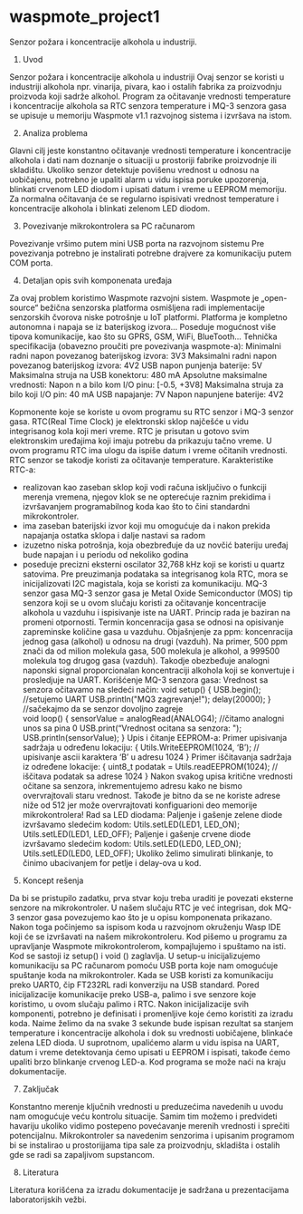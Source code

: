 # waspmote_project1
Senzor požara i koncentracije alkohola u industriji.

1.	Uvod


Senzor požara i koncentracije alkohola u industriji
Ovaj senzor se koristi u industriji alkohola npr. vinarija, pivara, kao i ostalih fabrika za proizvodnju proizvoda koji sadrže alkohol. 
Program za očitavanje vrednosti  temperature i koncentracije alkohola sa RTC senzora temperature i MQ-3 senzora gasa se upisuje u memoriju Waspmote v1.1 razvojnog sistema i izvršava na istom.

2.	Analiza problema


Glavni cilj jeste konstantno očitavanje vrednosti temperature i koncentracije alkohola i dati nam doznanje o situaciji u prostoriji fabrike proizvodnje ili skladištu.
Ukoliko senzor detektuje povišenu vrednost u odnosu na uobičajenu, potrebno je upaliti alarm u vidu ispisa poruke upozorenja, blinkati crvenom LED diodom i upisati datum i vreme u EEPROM memoriju.
Za normalna očitavanja će se regularno ispisivati vrednost temperature i koncentracije alkohola i blinkati zelenom LED diodom.

3.	Povezivanje mikrokontrolera sa PC računarom


Povezivanje vršimo putem mini USB porta na razvojnom sistemu
Pre povezivanja potrebno je instalirati potrebne drajvere za komunikaciju putem COM porta.

4.	Detaljan opis svih komponenata uređaja


Za ovaj problem koristimo Waspmote razvojni sistem.
Waspmote je „open-source“ bežična senzorska platforma osmišljena radi implementacije senzorskih čvorova niske potrošnje u IoT platformi. Platforma je kompletno autonomna i napaja se iz baterijskog izvora...
Poseduje mogućnost više tipova komunikacije, kao što su GPRS, GSM, WiFi, BlueTooth... 
Tehnička specifikacija (obavezno proučiti pre povezivanja waspmote-a):
Minimalni radni napon povezanog baterijskog  izvora: 3V3
Maksimalni radni napon povezanog baterijskog izvora: 4V2
USB napon punjenja baterije: 5V
Maksimalna struja na USB konektoru: 480 mA
Apsolutne maksimalne vrednosti:
Napon n a bilo kom I/O pinu:  [-0.5, +3V8]
Maksimalna struja za bilo koji I/O pin: 40 mA
USB napajanje: 7V
Napon napunjene baterije: 4V2

Kopmonente koje se koriste u ovom programu su RTC senzor i MQ-3 senzor gasa.
RTC(Real Time Clock) je elektronski sklop najčešće u vidu integrisanog kola koji meri vreme. RTC je prisutan u gotovo svim elektronskim uređajima koji imaju potrebu da prikazuju tačno vreme. U ovom programu RTC ima ulogu da ispiše datum i vreme očitanih vrednosti. RTC senzor se takodje koristi za očitavanje temperature.
Karakteristike RTC-a:
- realizovan kao zaseban sklop koji vodi računa isključivo o funkciji merenja vremena, njegov klok se ne opterećuje raznim prekidima i izvršavanjem programabilnog koda kao što to čini standardni mikrokontroler.
- ima zaseban baterijski izvor koji mu omogućuje da i nakon prekida napajanja ostatka sklopa i dalje nastavi sa radom
- izuzetno niska potrošnja, koja obezbređuje da uz novčić bateriju uređaj bude napajan i u periodu od nekoliko godina
- poseduje precizni eksterni oscilator 32,768 kHz koji se koristi u  quartz satovima.
Pre preuzimanja podataka sa integrisanog kola RTC, mora se inicijalizovati I2C magistala, koja se koristi za komunikaciju.
MQ-3 senzor gasa
MQ-3 senzor gasa je Metal Oxide Semiconductor (MOS) tip senzora koji se u ovom slučaju koristi za očitavanje koncentracije alkohola u vazduhu i ispisivanje iste na UART. Princip rada je baziran na promeni otpornosti. Termin koncenracija gasa se odnosi na opisivanje zapreminske količine gasa u vazduhu. Objašnjenje za ppm: koncenracija jednog gasa (alkohol) u odnosu na drugi (vazduh). Na primer, 500 ppm znači da od milion molekula gasa, 500 molekula je alkohol, a 999500 molekula tog drugog gasa (vazduh). Takodje obezbeđuje analogni naponski signal proporcionalan koncentraciji alkohola koji se konvertuje i prosledjuje na UART.
Korišćenje MQ-3 senzora gasa:
Vrednost sa senzora očitavamo na sledeći način:
void setup() {
	USB.begin();     //setujemo UART
	USB.println("MQ3 zagrevanje!");
	delay(20000);    }   //sačekajmo da se senzor dovoljno zagreje   
void loop() {
	sensorValue = analogRead(ANALOG4);    //čitamo analogni unos sa pina 0
	USB.print(“Vrednost ocitana sa senzora: ");
	USB.println(sensorValue);  }
Upis i čitanje EEPROM-a:
Primer upisivanja sadržaja u određenu lokaciju:
{
	Utils.WriteEEPROM(1024, ‘B’);  // upisivanje ascii karaktera ‘B’ u adresu 1024
}
Primer iščitavanja sadržaja iz određene lokacije:
{
	uint8_t podatak = Utils.readEEPROM(1024); // iščitava podatak sa adrese 1024
}
Nakon svakog upisa kritične vrednosti očitane sa senzora, inkrementujemo adresu kako ne bismo overvrajtovali staru vrednost. Takođe je bitno da se ne koriste adrese niže od 512 jer može overvrajtovati konfiguarioni deo memorije mikrokontrolera!
Rad sa LED diodama:
Paljenje i gašenje zelene diode izvršavamo sledećim kodom:
        Utils.setLED(LED1, LED_ON);
        Utils.setLED(LED1, LED_OFF);
Paljenje i gašenje crvene diode izvršavamo sledećim kodom:
        Utils.setLED(LED0, LED_ON);
        Utils.setLED(LED0, LED_OFF);
Ukoliko želimo simulirati blinkanje, to činimo ubacivanjem for petlje i delay-ova u kod. 

5.	Koncept rešenja


Da bi se pristupilo zadatku, prva stvar koju treba uraditi je povezati eksterne senzore na mikrokontroler. U našem slučaju RTC je već integrisan, dok MQ-3 senzor gasa povezujemo kao što je u opisu komponenata prikazano. Nakon toga počinjemo sa ispisom koda u razvojnom okruženju Wasp IDE koji će se izvršavati na našem mikrokontroleru. Kod pišemo u programu za upravljanje Waspmote mikrokontrolerom, kompajlujemo i spuštamo na isti.
Kod se sastoji iz setup() i void () zaglavlja. U setup-u inicijalizujemo komunikaciju sa PC računarom pomoću USB porta koje nam omogućuje spuštanje koda na mikrokontroler. Kada se USB koristi za komunikaciju preko UART0, čip FT232RL radi konverziju na USB standard. Pored inicijalizacije komunikacije preko USB-a, palimo i sve senzore koje koristimo, u ovom slučaju palimo i RTC.
Nakon inicijalizacije svih komponenti, potrebno je definisati i promenljive koje ćemo koristiti za izradu koda. Naime želimo da na svake 3 sekunde bude ispisan rezultat sa stanjem temperature i koncentracije alkohola i dok su vrednosti uobičajene, blinkaće zelena LED dioda. U suprotnom, upalićemo alarm u vidu ispisa na UART, datum i vreme detektovanja ćemo upisati u EEPROM i ispisati, takođe ćemo upaliti brzo blinkanje crvenog LED-a.
Kod programa se može naći na kraju dokumentacije.

7.	Zaključak


Konstantno merenje ključnih vrednosti u preduzećima navedenih u uvodu nam omogućuje veću kontrolu situacije. Samim tim možemo i predvideti havariju ukoliko vidimo postepeno povećavanje merenih vrednosti i sprečiti potencijalnu. Mikrokontroler sa navedenim senzorima i upisanim programom bi se instalirao u prostorijjama tipa sale za proizvodnju, skladišta i ostalih gde se radi sa zapaljivom supstancom.

8.	Literatura


Literatura korišćena za izradu dokumentacije je sadržana u prezentacijama laboratorijskih vežbi.
